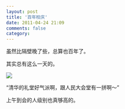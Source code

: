 ```yaml
---
layout: post
title: '百年校庆'
date: 2011-04-24 21:09
comments: false
category: 
---
```

    

虽然比隔壁晚了些，总算也百年了。

其实总有这么一天的。

[![](http://qingpei.me/images/in_post/Tsinghua100_Logo.jpg)](/?p=38016)

“清华的礼堂好气派啊，跟人民大会堂有一拼啊～”

上午到会的人级别也真够高的。
